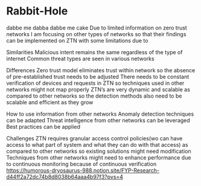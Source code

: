 # Rabbit-Hole
dabbe me dabba dabbe me cake
Due to limited information on zero trust networks I am focusing on other types of networks so that their findings can be implemented on ZTN with some limitations due to

Similarities
Malicious intent remains the same regardless of the type of internet
Common threat types are seen in various networks

Differences
Zero trust model eliminates trust within network so the absence of pre-established trust needs to be adjusted
There needs to be constant verification of devices and requests in ZTN so techniques used in other networks might not map properly
ZTN’s are very dynamic and scalable as compared to other networks so the detection methods also need to be scalable and efficient as they grow

How to use information from other networks 
Anomaly detection techniques can be adapted
Threat intelligence from other networks can be leveraged
Best practices can be applied

Challenges
ZTN requires granular access control policies(wo can have access to what part of system and what they can do with that access) as compared to other networks so existing solutions might need modification
Techniques from other networks might need to enhance performance due to continuous monitoring because of continuous verification
https://humorous-dryosaurus-988.notion.site/FYP-Research-d44ff2a72dc74b8d8038b64aaa4b97f3?pvs=4
